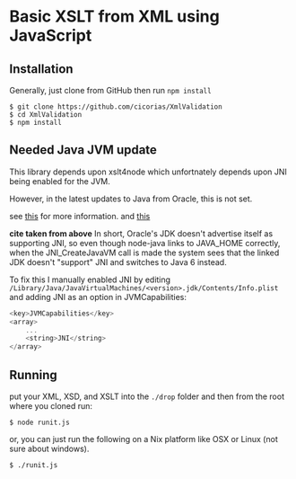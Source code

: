 # Basic XSLT from XML using JavaScript

## Installation
Generally, just clone from GitHub then run ```npm install```

```
$ git clone https://github.com/cicorias/XmlValidation
$ cd XmlValidation
$ npm install
```

## Needed Java JVM update
This library depends upon xslt4node which unfortnately depends upon JNI being enabled
for the JVM.

However, in the latest updates to Java from Oracle, this is not set.

see [this](https://github.com/joeferner/node-java/issues/223) for more information.
and [this](https://github.com/joeferner/node-java/issues/90#issuecomment-45613235)

**cite taken from above**
In short, Oracle's JDK doesn't advertise itself as supporting JNI, so even though node-java links to JAVA_HOME correctly, when the JNI_CreateJavaVM call is made the system sees that the linked JDK doesn't "support" JNI and switches to Java 6 instead.

To fix this I manually enabled JNI by editing 
```/Library/Java/JavaVirtualMachines/<version>.jdk/Contents/Info.plist``` and adding JNI as an option in JVMCapabilities:

```javascript
<key>JVMCapabilities</key>
<array>
    ...
    <string>JNI</string>
</array>
```

## Running
put your XML, XSD, and XSLT into the ```./drop``` folder and then from the root where
you cloned run:

```
$ node runit.js
```

or, you can just run the following on a Nix platform like OSX or Linux (not sure about windows).

```
$ ./runit.js
```


